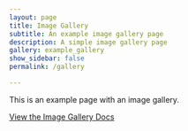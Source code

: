 ```yaml
---
layout: page
title: Image Gallery
subtitle: An example image gallery page
description: A simple image gallery page 
gallery: example_gallery
show_sidebar: false
permalink: /gallery

---
```


This is an example page with an image gallery. 

[View the Image Gallery Docs](/bulma-clean-theme/docs/page-components/image-gallery/)
